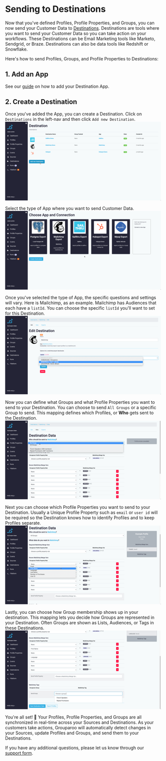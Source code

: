 # Sending to Destinations

Now that you've defined Profiles, Profile Properties, and Groups, you can now send your Customer Data to [Destinations](https://github.com/grouparoo/grouparoo/blob/master/documents/product/concepts.md#destinations). Destinations are tools where you want to send your Customer Data so you can take action on your workflows. These Destinations can be Email Marketing tools like Marketo, Sendgrid, or Braze. Destinations can also be data tools like Redshift or Snowflake.

Here's how to send Profiles, Groups, and Profile Properties to Destinations:

## 1. Add an App

See our [guide](https://github.com/grouparoo/grouparoo/blob/master/documents/guides/add-apps.md#destinations) on how to add your Destination App.

## 2. Create a Destination

Once you've added the App, you can create a Destination. Click on `Destinations` in the left-nav and then click `Add new Destination`.  
![New Destination List](https://raw.githubusercontent.com/grouparoo/grouparoo/master/documents/images/guides/add-new-destination-list.png)

Select the type of App where you want to send Customer Data.  
![New Destination Type](https://raw.githubusercontent.com/grouparoo/grouparoo/master/documents/images/guides/add-new-destination-type.png)

Once you've selected the type of App, the specific questions and settings will vary. Here is Mailchimp, as an example. Mailchimp has Audiences that each have a `listId`. You can choose the specific `listId` you'll want to set for this Destination.  
![New Destination Mailchimp](https://raw.githubusercontent.com/grouparoo/grouparoo/master/documents/images/guides/add-new-destination-mailchimp.png)

Now you can define what Groups and what Profile Properties you want to send to your Destination. You can choose to send `All Groups` or a specific Group to send. This mapping defines which Profiles, or **Who** gets sent to the Destination.  
![New Destination Group Choice](https://raw.githubusercontent.com/grouparoo/grouparoo/master/documents/images/guides/add-new-destination-choose-groups.png)

Next you can choose which Profile Properties you want to send to your Destination. Usually a Unique Profile Property such as `email` or `user id` will be required so the Destination knows how to identify Profiles and to keep Profiles separate.  
![New Destination Properties](https://raw.githubusercontent.com/grouparoo/grouparoo/master/documents/images/guides/add-new-destination-properties-mapping.png)

Lastly, you can choose how Group membership shows up in your destination. This mapping lets you decide how Groups are represented in your Destination. Often Groups are shown as Lists, Audiences, or Tags in these Destinations.
![New Destination Group Membership](https://raw.githubusercontent.com/grouparoo/grouparoo/master/documents/images/guides/add-new-destination-group-membership.png)

You're all set! 🎉 Your Profiles, Profile Properties, and Groups are all synchronized in real-time across your Sources and Destinations. As your customers take actions, Grouparoo will automatically detect changes in your Sources, update Profiles and Groups, and send them to your Destinations.

If you have any additional questions, please let us know through our [support form](https://github.com/grouparoo/grouparoo/issues/new/choose).
